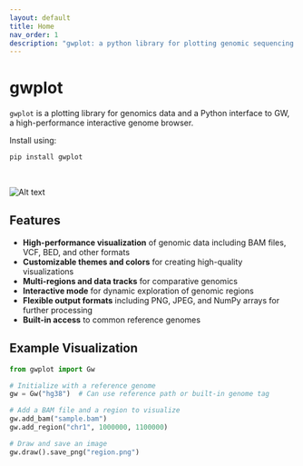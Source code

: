 ```yaml
---
layout: default
title: Home
nav_order: 1
description: "gwplot: a python library for plotting genomic sequencing data"
---
```


# gwplot

`gwplot` is a plotting library for genomics data and a Python interface to GW, a high-performance interactive genome browser.

Install using:

```bash
pip install gwplot
```

<br>

![Alt text](/assets/images/splash1.png "Gwplot")


## Features

- **High-performance visualization** of genomic data including BAM files, VCF, BED, and other formats
- **Customizable themes and colors** for creating high-quality visualizations
- **Multi-regions and data tracks** for comparative genomics
- **Interactive mode** for dynamic exploration of genomic regions
- **Flexible output formats** including PNG, JPEG, and NumPy arrays for further processing
- **Built-in access** to common reference genomes

## Example Visualization

```python
from gwplot import Gw

# Initialize with a reference genome
gw = Gw("hg38")  # Can use reference path or built-in genome tag

# Add a BAM file and a region to visualize
gw.add_bam("sample.bam")
gw.add_region("chr1", 1000000, 1100000)

# Draw and save an image
gw.draw().save_png("region.png")
```
